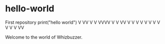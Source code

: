 # hello-world
First repository
print("hello world")
V     VV     V
 V   VVVV   V
  V   VV   V
   V      V
 V  V    V  V
V    V  V    V
      VV
      
Welcome to the world of Whizbuzzer. 
